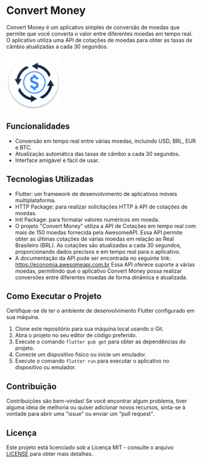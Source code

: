 # Convert Money

Convert Money é um aplicativo simples de conversão de moedas que permite que você converta o valor entre diferentes moedas em tempo real. O aplicativo utiliza uma API de cotações de moedas para obter as taxas de câmbio atualizadas a cada 30 segundos.

![Convert Money Screenshot](android/app/src/main/res/mipmap-xxhdpi/ic_launcher.png)

## Funcionalidades

- Conversão em tempo real entre várias moedas, incluindo USD, BRL, EUR e BTC.
- Atualização automática das taxas de câmbio a cada 30 segundos.
- Interface amigável e fácil de usar.

## Tecnologias Utilizadas

- Flutter: um framework de desenvolvimento de aplicativos móveis multiplataforma.
- HTTP Package: para realizar solicitações HTTP à API de cotações de moedas.
- Intl Package: para formatar valores numéricos em moeda.
- O projeto "Convert Money" utiliza a API de Cotações em tempo real com mais de 150 moedas fornecida pela AwesomeAPI. Essa API permite obter as últimas cotações de várias moedas em relação ao Real Brasileiro (BRL). As cotações são atualizadas a cada 30 segundos, proporcionando dados precisos e em tempo real para o aplicativo.
- A documentação da API pode ser encontrada no seguinte link: https://economia.awesomeapi.com.br
Essa API oferece suporte a várias moedas, permitindo que o aplicativo Convert Money possa realizar conversões entre diferentes moedas de forma dinâmica e atualizada.

## Como Executar o Projeto

Certifique-se de ter o ambiente de desenvolvimento Flutter configurado em sua máquina.

1. Clone este repositório para sua máquina local usando o Git.
2. Abra o projeto no seu editor de código preferido.
3. Execute o comando `flutter pub get` para obter as dependências do projeto.
4. Conecte um dispositivo físico ou inicie um emulador.
5. Execute o comando `flutter run` para executar o aplicativo no dispositivo ou emulador.

## Contribuição

Contribuições são bem-vindas! Se você encontrar algum problema, tiver alguma ideia de melhoria ou quiser adicionar novos recursos, sinta-se à vontade para abrir uma "issue" ou enviar um "pull request".

## Licença

Este projeto está licenciado sob a Licença MIT - consulte o arquivo [LICENSE](LICENSE) para obter mais detalhes.
